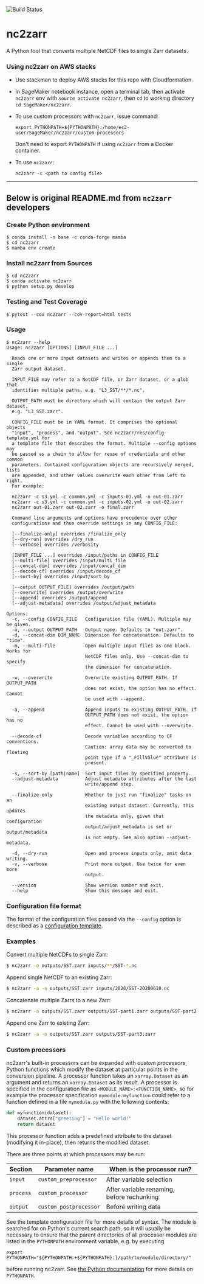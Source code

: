 ![Build Status](https://github.com/vietnguyengit/nc2zarr/workflows/Create%20and%20publish%20a%20Docker%20image/badge.svg)

# nc2zarr

A Python tool that converts multiple NetCDF files to single Zarr datasets.

### Using nc2zarr on AWS stacks

* Use stackman to deploy AWS stacks for this repo with Cloudformation.

* In SageMaker notebook instance, open a terminal tab, then activate `nc2zarr` env with `source activate nc2zarr`, then `cd` to working directory `cd SageMaker/nc2zarr`.

* To use custom processors with `nc2zarr`, issue command:

    `export PYTHONPATH=${PYTHONPATH}:/home/ec2-user/SageMaker/nc2zarr/custom-processors`
    
    Don't need to export `PYTHONPATH` if using `nc2zarr` from a Docker container.

* To use `nc2zarr`:

    `nc2zarr -c <path to config file>`

----------

## Below is original README.md from `nc2zarr` developers

### Create Python environment

    $ conda install -n base -c conda-forge mamba
    $ cd nc2zarr
    $ mamba env create

### Install nc2zarr from Sources

    $ cd nc2zarr
    $ conda activate nc2zarr
    $ python setup.py develop

### Testing and Test Coverage

    $ pytest --cov nc2zarr --cov-report=html tests   

### Usage

```
$ nc2zarr --help
Usage: nc2zarr [OPTIONS] [INPUT_FILE ...]

  Reads one or more input datasets and writes or appends them to a single
  Zarr output dataset.

  INPUT_FILE may refer to a NetCDF file, or Zarr dataset, or a glob that
  identifies multiple paths, e.g. "L3_SST/**/*.nc".

  OUTPUT_PATH must be directory which will contain the output Zarr dataset,
  e.g. "L3_SST.zarr".

  CONFIG_FILE must be in YAML format. It comprises the optional objects
  "input", "process", and "output". See nc2zarr/res/config-template.yml for
  a template file that describes the format. Multiple --config options may
  be passed as a chain to allow for reuse of credentials and other common
  parameters. Contained configuration objects are recursively merged, lists
  are appended, and other values overwrite each other from left to right.
  For example:

  nc2zarr -c s3.yml -c common.yml -c inputs-01.yml -o out-01.zarr
  nc2zarr -c s3.yml -c common.yml -c inputs-02.yml -o out-02.zarr
  nc2zarr out-01.zarr out-02.zarr -o final.zarr

  Command line arguments and options have precedence over other
  configurations and thus override settings in any CONFIG_FILE:

  [--finalize-only] overrides /finalize_only
  [--dry-run] overrides /dry_run
  [--verbose] overrides /verbosity

  [INPUT_FILE ...] overrides /input/paths in CONFIG_FILE
  [--multi-file] overrides /input/multi_file
  [--concat-dim] overrides /input/concat_dim
  [--decode-cf] overrides /input/decode_cf
  [--sort-by] overrides /input/sort_by

  [--output OUTPUT_FILE] overrides /output/path
  [--overwrite] overrides /output/overwrite
  [--append] overrides /output/append
  [--adjust-metadata] overrides /output/adjust_metadata

Options:
  -c, --config CONFIG_FILE   Configuration file (YAML). Multiple may be given.
  -o, --output OUTPUT_PATH   Output name. Defaults to "out.zarr".
  -d, --concat-dim DIM_NAME  Dimension for concatenation. Defaults to "time".
  -m, --multi-file           Open multiple input files as one block. Works for
                             NetCDF files only. Use --concat-dim to specify
                             the dimension for concatenation.

  -w, --overwrite            Overwrite existing OUTPUT_PATH. If OUTPUT_PATH
                             does not exist, the option has no effect. Cannot
                             be used with --append.

  -a, --append               Append inputs to existing OUTPUT_PATH. If
                             OUTPUT_PATH does not exist, the option has no
                             effect. Cannot be used with --overwrite.

  --decode-cf                Decode variables according to CF conventions.
                             Caution: array data may be converted to floating
                             point type if a "_FillValue" attribute is
                             present.

  -s, --sort-by [path|name]  Sort input files by specified property.
  --adjust-metadata          Adjust metadata attributes after the last
                             write/append step.

  --finalize-only            Whether to just run "finalize" tasks on an
                             existing output dataset. Currently, this updates
                             the metadata only, given that configuration
                             output/adjust_metadata is set or output/metadata
                             is not empty. See also option --adjust-metadata.

  -d, --dry-run              Open and process inputs only, omit data writing.
  -v, --verbose              Print more output. Use twice for even more
                             output.

  --version                  Show version number and exit.
  --help                     Show this message and exit.
```

### Configuration file format

The format of the configuration files passed via the `--config` option is described
as a [configuration template](https://github.com/bcdev/nc2zarr/blob/main/nc2zarr/res/config-template.yml).

### Examples

Convert multiple NetCDFs to single Zarr:

```bash
$ nc2zarr -o outputs/SST.zarr inputs/**/SST-*.nc
```

Append single NetCDF to an existing Zarr:

```bash
$ nc2zarr -a -o outputs/SST.zarr inputs/2020/SST-20200610.nc
```

Concatenate multiple Zarrs to a new Zarr:

```bash
$ nc2zarr -o outputs/SST.zarr outputs/SST-part1.zarr outputs/SST-part2.zarr
```

Append one Zarr to existing Zarr:

```bash
$ nc2zarr -a -o outputs/SST.zarr outputs/SST-part3.zarr
```

### Custom processors

nc2zarr's built-in processors can be expanded with _custom processors_, Python
functions which modify the dataset at particular points in the conversion
pipeline. A processor function takes an `xarray.Dataset` as an argument and
returns an `xarray.Dataset` as its result. A processor is specified in the
configuration file as `<MODULE_NAME>:<FUNCTION_NAME>`, so for example the
processor specification `mymodule:myfunction` could refer to a function
defined in a file `mymodule.py` with the following contents:

```python
def myfunction(dataset):
    dataset.attrs["greeting"] = "Hello world!"
    return dataset
```

This processor function adds a predefined attribute to the dataset (modifying
it in-place), then returns the modified dataset.

There are three points at which processors may be run:

| Section | Parameter name | When is the processor run? |
| -- | -- | -- |
| `input`   | `custom_preprocessor`  | After variable selection |
| `process` | `custom_processor` | After variable renaming, before rechunking |
| `output`  | `custom_postprocessor` | Before writing data |

See the template configuration file for more details of syntax. The module is
searched for on Python's current search path, so it will usually be necessary
to ensure that the parent directories of all processor modules are listed in
the `PYTHONPATH` environment variable, e.g. by executing

```shell
export PYTHONPATH="${PYTHONPATH:+${PYTHONPATH}:}/path/to/module/directory/"
```

before running nc2zarr. See
[the Python documentation](https://docs.python.org/3/using/cmdline.html#envvar-PYTHONPATH)
for more details on `PYTHONPATH`.
